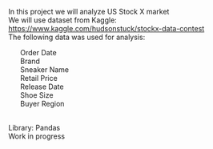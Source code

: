 In this project we will analyze US Stock X market
<br>
We will use dataset from Kaggle: https://www.kaggle.com/hudsonstuck/stockx-data-contest
<br>
The following data was used for analysis: 
<ul>
Order Date<br>
Brand<br>
Sneaker Name<br>
Retail Price <br>
Release Date<br>
Shoe Size<br>
Buyer Region<br>
</ul>
<br>
Library: Pandas
<br>
Work in progress
